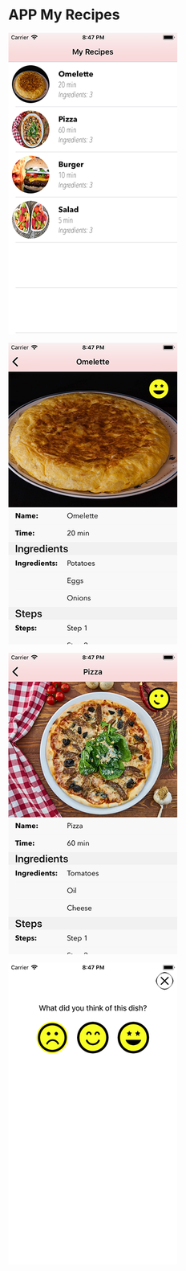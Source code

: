 # APP My Recipes

![](../doc/images/myrecipes1.png)

![](../doc/images/myrecipes2.png)

![](../doc/images/myrecipes3.png)

![](../doc/images/myrecipes4.png)